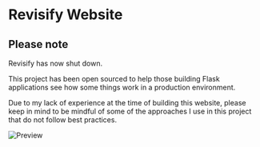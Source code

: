 # Revisify Website

## Please note

Revisify has now shut down.

This project has been open sourced to help those building Flask applications see how some things work in a production environment.

Due to my lack of experience at the time of building this website, please keep in mind to be mindful of some of the approaches I use in this project that do not follow best practices.

![Preview](http://i.imgur.com/2CDWrmL.png)
